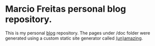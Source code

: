 # Marcio Freitas personal blog repository.

This is my personal [blog](http://handmadegame.dev/) repository. The pages under /doc folder were generated
using a custom static site generator called [(un)amazing](https://github.com/marciovmf/unamazing).
